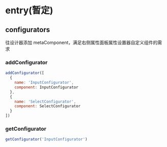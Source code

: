 # entry(暂定)


## configurators

往设计器添加 metaComponent，满足右侧属性面板属性设置器自定义组件的需求

### addConfigurator

```javascript
addConfigurator([
  {
    name: 'InputConfigurator',
    component: InputConfigurator
  },
  {
    name: 'SelectConfigurator',
    component: SelectConfigurator
  }
])
```

### getConfigurator

```javascript
getConfigurator('InputConfigurator')
```
